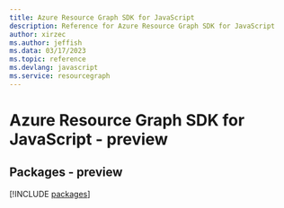 ```yaml
---
title: Azure Resource Graph SDK for JavaScript
description: Reference for Azure Resource Graph SDK for JavaScript
author: xirzec
ms.author: jeffish
ms.data: 03/17/2023
ms.topic: reference
ms.devlang: javascript
ms.service: resourcegraph
---
```

# Azure Resource Graph SDK for JavaScript - preview
## Packages - preview
[!INCLUDE [packages](resource-graph-index.md)]